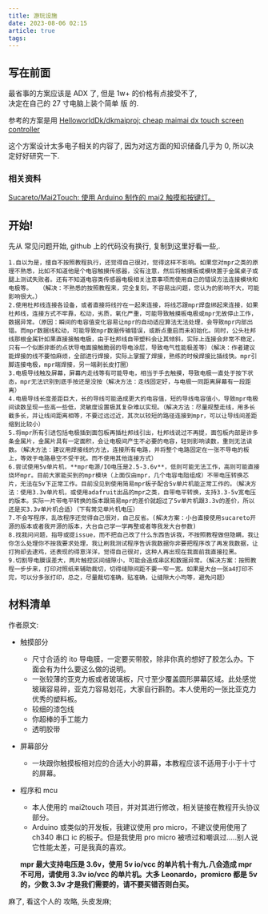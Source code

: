```yaml
---
title: 游玩设施
date: 2023-08-06 02:15
article: true
tags: 
---
```


## 写在前面

最省事的方案应该是 ADX 了, 但是 1w+ 的价格有点接受不了,  
决定在自己的 27 寸电脑上装个简单 版 的.

参考的方案是用 [HelloworldDk/dkmaiproj: cheap maimai dx touch screen controller](https://github.com/HelloworldDk/dkmaiproj)

这个方案设计太多电子相关的内容了, 因为对这方面的知识储备几乎为 0, 所以决定好好研究一下.

### 相关资料

[Sucareto/Mai2Touch: 使用 Arduino 制作的 mai2 触摸和按键灯。](https://github.com/Sucareto/Mai2Touch)

## 开始!

先从 常见问题开始, github 上的代码没有换行, 复制到这里好看一些,.

```
1.自以为是，擅自不按照教程执行，还觉得自己很对，觉得这样不影响。如果您对mpr之类的原理不熟悉，比如不知道他是个电容触摸传感器，没有注意，然后将触摸板或模块置于金属桌子或腿上测试失败者。还有不知道电容类传感器电极相关注意事项而使用自己的错误方法连接模块和电极等。  （解决：不熟悉的按照教程来，完全复刻，不容易出问题，您认为的影响不大，可能影响很大。）    
2.使用杜邦线连接各设备，或者直接将线拧在一起来连接，将线芯跟mpr焊盘绑起来连接，如果杜邦线，连接方式不牢靠，松动，劣质，氧化严重，可能导致触摸板电极或mpr无故停止工作，数据异常。（原因：瞬间的电容值变化容易让mpr的自动适应算法无法处理，会导致mpr内部出错。而mpr数据线松动，可能导致mpr数据传输错误，或断点重启而未初始化。同时，公头杜邦线那根金属针如果直接接触电极，由于杜邦线自带塑料会让其倾斜，实际上连接会非常不稳定，只有一个似断非断的点状导电面接触脆弱的导电涂层，导致电气性能极差等）（解决：作者建议能焊接的线不要怕麻烦，全部进行焊接，实际上掌握了焊接，熟练的时候焊接比插线快。mpr引脚连接电极，mpr端焊接，另一端剥长皮打圈）  
3.电极导线触及屏幕，屏幕内走线等有可能导电，相当于手去触摸，导致电极一直处于按下状态，mpr无法识别到底手按还是没按（解决方法：走线固定好，与电极一同距离屏幕有一段距离）  
4.电极导线长度差距巨大，长的导线可能造成更大的电容值，短的导线电容值小，导致mpr电极间读数呈现一些高一些低，灵敏度设置极其复杂难以实现。（解决方法：尽量规整走线，用多长截多长，并让线间距离相等，不要过远过近，其次以较短的路径连接到mpr，可以让导线间差距缩到比较小）  
5.将mpr所有引进包括电极插到面包板再插杜邦线引出，杜邦线说过不再提，面包板内部是许多条金属片，金属片具有一定面积，会让电极间产生不必要的电容，轻则影响读数，重则无法读数。（解决方法：建议用焊接线的方法，连接所有电路，并将整个电路固定在一张不导电的板上，等效于电路悬空不受干扰。而不使用其他连接方式）  
6.尝试使用5v单片机，**mpr电源/IO电压是2.5-3.6v**，低则可能无法工作，高则可能直接烧坏mpr。目前大家能买到的mpr模块（上面仅由mpr，几个电容电阻组成）不带电压转换芯片，无法在5v下正常工作。目前没见到使用简易mpr板子配合5v单片机能正常工作的。（解决方法：使用3.3v单片机，或使用adafruit出品的mpr之类，自带电平转换，支持3.3-5v宽电压的版本。实际一片带电平转换的版本跟简易mpr的差价就超过了5v单片机跟3.3v的差价，所以还是买3.3v单片机合适）（下有常见单片机电压）   
7.不会写程序，乱改程序还觉得自己很对，自己反省。(解决方案：小台直接使用sucareto开源的版本或者我开源的版本，大台自己学一学再整或者等我发大台参数)   
8.找我问问题，指导或提issue，而不把自己改了什么东西告诉我，不按照教程做但隐瞒，我让你怎么处理你不按我要求处理，我让刷我测试程序告诉我数据你非要把程序改了再发我数据，让打狗却去逮鸡，还表现的得意洋洋，觉得自己很对，这种人再出现在我面前我直接拉黑。
9.切割导电膜误差大，两片触控区间缝隙小，可能会造成串区和数据异常。（解决方案：按照教程一步步来，打印对照纸来辅助裁切，切得缝隙间距不要一窄一宽。如果是大台一张a4打印不完，可以分多张打印，总之，尽量裁切准确，贴准确，让缝隙大小均等，避免问题）
```

## 材料清单

作者原文:

- 触摸部分
	
	- 尺寸合适的 ito 导电膜，一定要买带胶，除非你真的想好了胶怎么办。下面会有为什么要这么做的说明。
	- 一张较薄的亚克力板或者玻璃板，尺寸至少覆盖圆形屏幕区域。此处感觉玻璃容易碎，亚克力容易划花，大家自行斟酌。本人使用的一张比亚克力优秀的塑料板。
	- 较细的漆包线
	- 你超棒的手工能力
	- 透明胶带
- 屏幕部分
	
	- 一块跟你触摸板相对应的合适大小的屏幕，本教程应该不适用于小于十寸的屏幕。
- 程序和 mcu
	
	- 本人使用的 mai2touch 项目，并对其进行修改，相关链接在教程开头协议部分。
	- Arduino 或类似的开发板，我建议使用 pro micro，不建议使用使用了 ch340 串口 ic 的板子。但是我使用 pro micro 被喷过和嘲讽过.....别人说它性能太差，可是我真的喜欢。

	**mpr 最大支持电压是 3.6v，使用 5v io/vcc 的单片机十有九.八会造成 mpr 不可用，请使用 3.3v io/vcc 的单片机。大多 Leonardo，promicro 都是 5v 的，少数 3.3v 才是我们需要的，请不要买错否则白买。**

麻了, 看这个人的 攻略, 头皮发麻;
